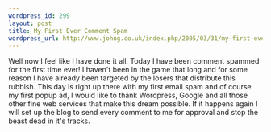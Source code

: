 ```yaml
--- 
wordpress_id: 299
layout: post
title: My First Ever Comment Spam
wordpress_url: http://www.johng.co.uk/index.php/2005/03/31/my-first-ever-comment-spam/
---
```

Well now I feel like I have done it all. Today I have been comment spammed for the first time ever! I haven't been in the game that long and for some reason I have already been targeted by the losers that distribute this rubbish. This day is right up there with my first email spam and of course my first popup ad, I would like to thank Wordpress, Google and all those other fine web services that make this dream possible. If it happens again I will set up the blog to send every comment to me for approval and stop the beast dead in it's tracks.
